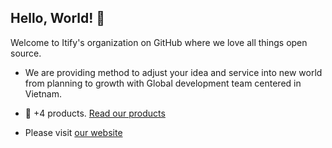 ## Hello, World! :wave:

Welcome to Itify's organization on GitHub where we love all things open source.
* We are providing method to adjust your idea and service into new world from planning to growth with Global development team centered in Vietnam.

* :whale: +4 products. [Read our products](https://itify.net/my-projects/)
* Please visit [our website](https://itify.net/)
